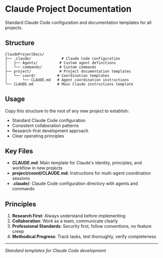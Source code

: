 # Claude Project Documentation

Standard Claude Code configuration and documentation templates for all projects.

## Structure

```
ClaudeProjectDocs/
├── .claude/              # Claude Code configuration
│   ├── Agents/          # Custom agent definitions
│   └── commands/        # Custom commands
├── project/             # Project documentation templates
│   └── coord/          # Coordination templates
│       └── CLAUDE.md   # Agent coordination instructions
└── CLAUDE.md           # Main Claude instructions template
```

## Usage

Copy this structure to the root of any new project to establish:
- Standard Claude Code configuration
- Consistent collaboration patterns
- Research-first development approach
- Clear operating principles

## Key Files

- **CLAUDE.md**: Main template for Claude's identity, principles, and workflow in new projects
- **project/coord/CLAUDE.md**: Instructions for multi-agent coordination sessions
- **.claude/**: Claude Code configuration directory with agents and commands

## Principles

1. **Research First**: Always understand before implementing
2. **Collaboration**: Work as a team, communicate clearly
3. **Professional Standards**: Security first, follow conventions, no feature creep
4. **Methodical Progress**: Track tasks, test thoroughly, verify completeness

---
*Standard templates for Claude Code development*